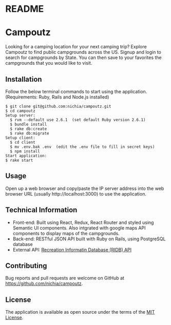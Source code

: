 # README

# Campoutz

Looking for a camping location for your next camping trip? Explore Campoutz to find public campgrounds across the US. Signup and login to search for campgrounds by State. You can then save to your favorites the campgrounds that you would like to visit.

## Installation

Follow the below terminal commands to start using the application.
(Requirements: Ruby, Rails and Node.js installed)

    $ git clone git@github.com:nichia/campoutz.git
    $ cd campoutz
    Setup server:
      $ rvm --default use 2.6.1  (set default Ruby version 2.6.1)
      $ bundle install
      $ rake db:create
      $ rake db:migrate
    Setup client:
      $ cd client
      $ mv .env.bak .env  (edit the .env file to fill in secret keys)
      $ npm install
    Start application:
    $ rake start

## Usage

Open up a web browser and copy/paste the IP server address into the web browser URL (usually http://localhost:3000) to use the application.

## Technical Information

* Front-end: Built using React, Redux, React Router and styled using Semantic UI components. Also intgrated with google maps API components to display maps of the campgrounds.
* Back-end: RESTful JSON API built with Ruby on Rails, using PostgreSQL database
* External API: [Recreation Informatin Database (RIDB) API](https://ridb.recreation.gov/docs)

## Contributing

Bug reports and pull requests are welcome on GitHub at https://github.com/nichia/campoutz.

## License

The application is available as open source under the terms of the [MIT License](https://opensource.org/licenses/MIT).
